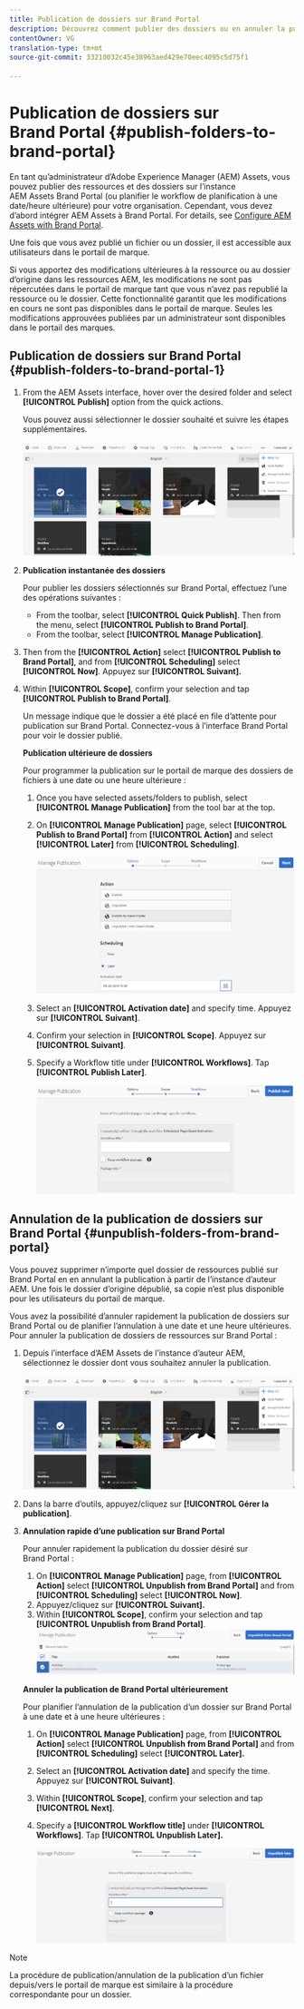 ```yaml
---
title: Publication de dossiers sur Brand Portal
description: Découvrez comment publier des dossiers ou en annuler la publication sur Brand Portal.
contentOwner: VG
translation-type: tm+mt
source-git-commit: 33210032c45e38963aed429e70eec4095c5d75f1

---
```



# Publication de dossiers sur Brand Portal {#publish-folders-to-brand-portal}

En tant qu’administrateur d’Adobe Experience Manager (AEM) Assets, vous pouvez publier des ressources et des dossiers sur l’instance AEM Assets Brand Portal (ou planifier le workflow de planification à une date/heure ultérieure) pour votre organisation. Cependant, vous devez d’abord intégrer AEM Assets à Brand Portal. For details, see [Configure AEM Assets with Brand Portal](configure-aem-assets-with-brand-portal.md).

Une fois que vous avez publié un fichier ou un dossier, il est accessible aux utilisateurs dans le portail de marque.

Si vous apportez des modifications ultérieures à la ressource ou au dossier d’origine dans les ressources AEM, les modifications ne sont pas répercutées dans le portail de marque tant que vous n’avez pas republié la ressource ou le dossier. Cette fonctionnalité garantit que les modifications en cours ne sont pas disponibles dans le portail de marque. Seules les modifications approuvées publiées par un administrateur sont disponibles dans le portail des marques.

## Publication de dossiers sur Brand Portal {#publish-folders-to-brand-portal-1}

1. From the AEM Assets interface, hover over the desired folder and select **[!UICONTROL Publish]** option from the quick actions.

   Vous pouvez aussi sélectionner le dossier souhaité et suivre les étapes supplémentaires.

   ![publish2bp](assets/publish2bp.png)

2. **Publication instantanée des dossiers**

   Pour publier les dossiers sélectionnés sur Brand Portal, effectuez l’une des opérations suivantes :

   * From the toolbar, select **[!UICONTROL Quick Publish]**. Then from the menu, select **[!UICONTROL Publish to Brand Portal]**.
   * From the toolbar, select **[!UICONTROL Manage Publication]**.

3. Then from the **[!UICONTROL Action]** select **[!UICONTROL Publish to Brand Portal]**, and from **[!UICONTROL Scheduling]** select **[!UICONTROL Now]**. Appuyez sur **[!UICONTROL Suivant].**
4. Within **[!UICONTROL Scope]**, confirm your selection and tap **[!UICONTROL Publish to Brand Portal]**.

   Un message indique que le dossier a été placé en file d’attente pour publication sur Brand Portal. Connectez-vous à l’interface Brand Portal pour voir le dossier publié.

   **Publication ultérieure de dossiers**

   Pour programmer la publication sur le portail de marque des dossiers de fichiers à une date ou une heure ultérieure :

   1. Once you have selected assets/folders to publish, select **[!UICONTROL Manage Publication]** from the tool bar at the top.
   2. On **[!UICONTROL Manage Publication]** page, select **[!UICONTROL Publish to Brand Portal]** from **[!UICONTROL Action]** and select **[!UICONTROL Later]** from **[!UICONTROL Scheduling]**.

      ![publishlaterbp](assets/publishlaterbp.png)

   3. Select an **[!UICONTROL Activation date]** and specify time. Appuyez sur **[!UICONTROL Suivant]**.
   4. Confirm your selection in **[!UICONTROL Scope]**. Appuyez sur **[!UICONTROL Suivant]**.
   5. Specify a Workflow title under **[!UICONTROL Workflows]**. Tap **[!UICONTROL Publish Later]**.

      ![manageschedulepub](assets/manageschedulepub.png)

## Annulation de la publication de dossiers sur Brand Portal {#unpublish-folders-from-brand-portal}

Vous pouvez supprimer n’importe quel dossier de ressources publié sur Brand Portal en en annulant la publication à partir de l’instance d’auteur AEM. Une fois le dossier d’origine dépublié, sa copie n’est plus disponible pour les utilisateurs du portail de marque.

Vous avez la possibilité d’annuler rapidement la publication de dossiers sur Brand Portal ou de planifier l’annulation à une date et une heure ultérieures. Pour annuler la publication de dossiers de ressources sur Brand Portal :

1. Depuis l’interface d’AEM Assets de l’instance d’auteur AEM, sélectionnez le dossier dont vous souhaitez annuler la publication.

   ![publish2bp-1](assets/publish2bp-1.png)

2. Dans la barre d’outils, appuyez/cliquez sur **[!UICONTROL Gérer la publication]**.

3. **Annulation rapide d’une publication sur Brand Portal**

   Pour annuler rapidement la publication du dossier désiré sur Brand Portal :

   1. On **[!UICONTROL Manage Publication]** page, from **[!UICONTROL Action]** select **[!UICONTROL Unpublish from Brand Portal]** and from **[!UICONTROL Scheduling]** select **[!UICONTROL Now]**.
   2. Appuyez/cliquez sur **[!UICONTROL Suivant].**
   3. Within **[!UICONTROL Scope]**, confirm your selection and tap **[!UICONTROL Unpublish from Brand Portal]**.
   ![confirmer-annuler la publication](assets/confirm-unpublish.png)

   **Annuler la publication de Brand Portal ultérieurement**

   Pour planifier l’annulation de la publication d’un dossier sur Brand Portal à une date et à une heure ultérieures :

   1. On **[!UICONTROL Manage Publication]** page, from **[!UICONTROL Action]** select **[!UICONTROL Unpublish from Brand Portal]** and from **[!UICONTROL Scheduling]** select **[!UICONTROL Later].**
   2. Select an **[!UICONTROL Activation date]** and specify the time. Appuyez sur **[!UICONTROL Suivant]**.
   3. Within **[!UICONTROL Scope]**, confirm your selection and tap **[!UICONTROL Next]**.
   4. Specify a **[!UICONTROL Workflow title]** under **[!UICONTROL Workflows]**. Tap **[!UICONTROL Unpublish Later].**

      ![unpublishworkflows](assets/unpublishworkflows.png)


>[!NOTE]
>
>La procédure de publication/annulation de la publication d’un fichier depuis/vers le portail de marque est similaire à la procédure correspondante pour un dossier.
